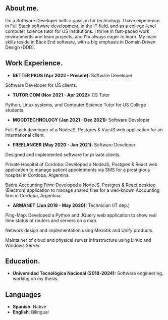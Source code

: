 ## About me.

I’m a Software Developer with a passion for technology. I have experience in Full Stack software development, in the IT field, and as a college-level computer science tutor for US institutions. I thrive in fast-paced work environments and team projects, and I'm always eager to learn. My main skills reside in Back End software, with a big emphasis in Domain Driven Design (DDD).

## Work Experience.

- **BETTER PROS (Apr 2022 - Present):** Software Developer

Software Developer for US clients.

- **TUTOR.COM (Nov 2021 - Apr 2022):** CS Tutor

Python, Linux systems, and Computer Science Tutor for US College students.

- **MOODTECHNOLOGY (Jan 2021 - Dec 2021):** Software Developer

Full-Stack developer of a NodeJS, Postgres & VueJS web application for an international client.

- **FREELANCER (May 2020 - Jan 2021):** Software Developer

Designed and implemented software for private clients.

Private Hospital of Cordoba: 
  Developed a NodeJS, Postgres & React web application to manage patient appointments via SMS for a prestigious hospital in Cordoba, Argentina.

Badra Accounting Firm: 
  Developed a NodeJS, Postgres & React desktop (Electron) application to manage shared files for a well-known Accounting firm in Cordoba, Argentina.

- **ARMANET (Jun 2019 - May 2020):** Technician (IT dep.)

Ping-Map: 
Developed a Python and JQuery web application to show real time status of routers and servers on a map.

Network design and implementation using Mikrotik and Unify products.

Maintainer of cloud and physical server infrastructure using Linux and Windows Server.

## Education.

- **Universidad Tecnológica Nacional (2018-2024):** Software engineering, working on my thesis.

## Languages

- **Spanish:** Native
- **English**: Bilingual
